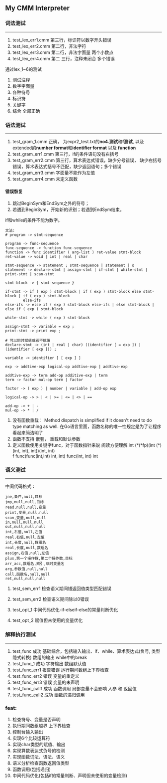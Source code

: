 ## My CMM Interpreter

### 词法测试

-------

1. test_lex_err1.cmm 第三行，标识符以数字开头错误
2. test_lex_err2.cmm 第二行，非法字符
3. test_lex_err3.cmm 第二行，非法字面量 两个小数点
4. test_lex_err4.cmm 第二 三行，注释未闭合 多个错误 

通过lex_1~6的测试
1. 测试注释
2. 数字字面量
3. 各种符号
4. 标识符
5. 关键字
6. 综合 全部正确


### 语法测试

---------

1. test_gram_1.cmm 正确， 为expr2_test.txt的**no4.测试**和**f测试**, 
以及extended的**number format**和**identifier format** 以及 **function**
1. test_gram_err1.cmm 第三行，if的条件语句没有右括号
2. test_gram_err2.cmm 第三行，算术表达式错误，缺少分号错误，
缺少右括号错误，算术表达式括号不匹配，缺少返回语句；多个错误
3. test_gram_err3.cmm 字面量不能作为左值
4. test_gram_err4.cmm 未定义函数
#### 错误恢复
1. 跳过BeginSym和EndSym之外的符号；
2. 若遇到BeginSym，开始新的识别；若遇到EndSym结束。

if和while的条件不能为数字。

```
文法:
# program -> stmt-sequence

program -> func-sequence
func-sequence -> function func-sequence
function -> func identifier ( arg-list ) ret-value stmt-block
ret-value -> void | int | real | char 

stmt-sequence -> statement ; stmt-sequence | statement | ε
statement -> declare-stmt | assign-stmt | if-stmt | while-stmt | print-stmt | scan-stmt

stmt-block -> { stmt-sequence }

if-stmt -> if ( exp ) stmt-block | if ( exp ) stmt-block else stmt-block | if ( exp ) stmt-block
        else-ifs
else-ifs -> else if ( exp ) stmt-block else-ifs | else stmt-block | else if ( exp ) stmt-block

while-stmt -> while ( exp ) stmt-block

assign-stmt -> variable = exp ;
print-stmt -> print exp ;

# 可以同时赋值或者不赋值
declare-stmt -> (int | real | char) ((identifier [ = exp ]) | (identifier [ exp ])) ;

variable -> identifier [ [ exp ] ]

exp -> addtive-exp logical-op addtive-exp | addtive-exp

addtive-exp -> term add-op additive-exp | term
term -> factor mul-op term | factor

factor -> ( exp ) | number | variable | add-op exp

logical-op -> > | < | >= | <= | <> | ==

add-op -> + | -
mul-op -> * | /
```

1. 没有函数重载：
    Method dispatch is simplified if it doesn't need to do type matching 
    as well.
    在Go语言里面，函数名称的唯一性规定是为了让程序看起来简洁明了
2. 函数不支持 嵌套， 重载和默认参数
3. 定义函数使用关键字func，对于函数指针来说 阅读方便理解
    int (\*(\*fp)(int (\*)(int, int), int))(int, int) 
    <br>
    f func(func(int,int) int, int) func(int, int) int
    
### 语义测试

--------
中间代码格式：
```
jne,条件,null,目标
jmp,null,null,目标
read,null,null,变量
print,变量,null,null
scan,变量,null,null
in,null,null,null
out,null,null,null
int,右值,null,左值
real,右值,null,左值
int,长度,null,数组名
real,长度,null,数组名
assign,右值,null,左值
plus,第一个操作数,第二个操作数,目标
arr_acc,数组名,索引,临时变量名
arg,参数值,null,null
call,函数名,null,null
ret,null,null,null
```
1. test_sem_err1 检查语义期间错返回值类型匹配错误
2. test_sem_err2 检查语义期间除以0错误

3. test_opt_1 中间代码优化-if-elseif-else的常量判断优化
4. test_opt_2 赋值但未使用的变量优化
### 解释执行测试

---------
1. test_func 成功 基础综合，包括输入输出、if、while、算术表达式(负号, 类型隐式转换) 数组的输出 while中的break
2. test_func_1 成功 字符输出 数组默认值
3. test_func_err1 报告错误 运行期间数组上下界检查
4. test_func_err2 错误 变量的重定义
5. test_func_err3 错误 变量的未声明
6. test_func_call1 成功 函数调用 局部变量不会影响 入参 和 返回值
7. test_func_call2 成功 函数的递归调用

### feat:

1. 检查符号、变量是否声明
2. 执行期间数组越界 上下界检查
3. 控制台输入输出
4. 实现6个比较运算符
5. 实现char类型的赋值、输出
6. 实现算数表达式负号的检测
7. 实现函数词法、语法、语义
8. 语义分析检查函数返回值类型
9. 函数调用(包括递归)
10. 中间代码优化(包括if的常量判断、声明但未使用的变量检测)
